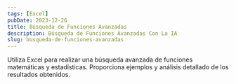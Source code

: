 ```yaml
---
tags: [Excel]
pubDate: 2023-12-26
title: Búsqueda de Funciones Avanzadas
description: Búsqueda de Funciones Avanzadas Con La IA
slug: busqueda-de-funciones-avanzadas
---
```

Utiliza Excel para realizar una búsqueda avanzada de funciones matemáticas y estadísticas. Proporciona ejemplos y análisis detallado de los resultados obtenidos.